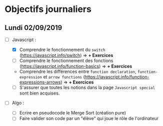 # Objectifs journaliers

## Lundi 02/09/2019

- [ ] Javascript :

  - [x] Comprendre le fonctionnement du `switch` (https://javascript.info/switch) => **+ Exercices**
  - [ ] Comprendre le fonctionnement des fonctions (https://javascript.info/function-basics) => **+ Exercices**
  - Comprendre les différences entre `function declaration`, `function-expression` et `arrow functions` (https://javascript.info/function-expressions-arrows) => **+ Exercices**
  - [ ] S'assurer que toutes les notions dans la page `Javascript special` sont bien acquises.

- [ ] Algo :
  - [ ] Ecrire en pseudocode le Merge Sort (création pure)
  - [ ] Faire valider son code par un "élève" qui joue le rôle de l'ordinateur
